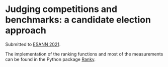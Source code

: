 # Judging competitions and benchmarks: a candidate election approach

Submitted to [ESANN 2021](https://www.esann.org/).

The implementation of the ranking functions and most of the measurements can be found in the Python package [Ranky](https://github.com/didayolo/ranky).
